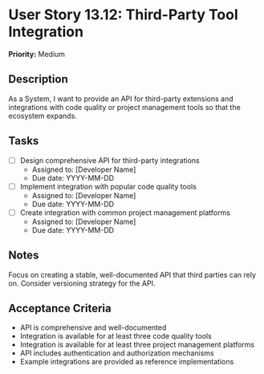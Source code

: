 # User Story 13.12: Third-Party Tool Integration

**Priority:** Medium

## Description
As a System, I want to provide an API for third-party extensions and integrations with code quality or project management tools so that the ecosystem expands.

## Tasks
- [ ] Design comprehensive API for third-party integrations
  - Assigned to: [Developer Name]
  - Due date: YYYY-MM-DD
- [ ] Implement integration with popular code quality tools
  - Assigned to: [Developer Name]
  - Due date: YYYY-MM-DD
- [ ] Create integration with common project management platforms
  - Assigned to: [Developer Name]
  - Due date: YYYY-MM-DD

## Notes
Focus on creating a stable, well-documented API that third parties can rely on. Consider versioning strategy for the API.

## Acceptance Criteria
- API is comprehensive and well-documented
- Integration is available for at least three code quality tools
- Integration is available for at least three project management platforms
- API includes authentication and authorization mechanisms
- Example integrations are provided as reference implementations
